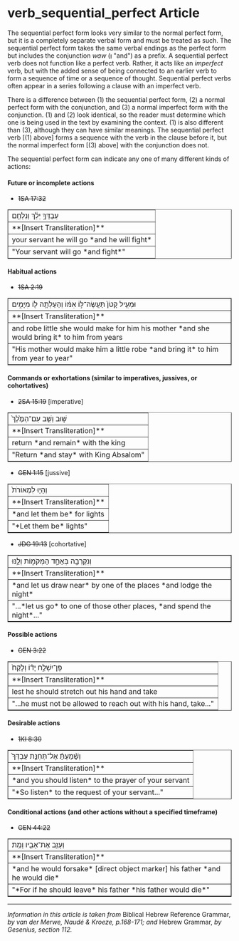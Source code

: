 # verb_sequential_perfect Article
The sequential perfect form looks very similar to the normal perfect form, but it is a completely separate verbal form and must be treated as such. The sequential perfect form takes the same verbal endings as the perfect form but includes the conjunction *waw* (וְ "and") as a prefix. A sequential perfect verb does not function like a perfect verb. Rather, it acts like an *imperfect* verb, but with the added sense of being connected to an earlier verb to form a sequence of time or a sequence of thought. Sequential perfect verbs often appear in a series following a clause with an imperfect verb.

There is a difference between (1) the sequential perfect form, (2) a normal perfect form with the conjunction, and (3) a normal imperfect form with the conjunction. (1) and (2) look identical, so the reader must determine which one is being used in the text by examining the context.  (1) is also different than (3), although they can have similar meanings.  The sequential perfect verb [(1) above] forms a sequence with the verb in the clause before it, but the normal imperfect form [(3) above] with the conjunction does not.

The sequential perfect form can indicate any one of many different kinds of actions:

#### **Future or incomplete actions**
* ~~1SA 17:32~~
<table border="1" class="docutils">
<colgroup>
<col width="100%" />
</colgroup>
<tbody valign="top">
<tr class="row-odd"><td>עַבְדְּךָ֣ יֵלֵ֔ךְ וְנִלְחַ֖ם</td>
</tr>
<tr class="row-even"><td>**[Insert Transliteration]**</td>
</tr>
<tr class="row-odd"><td>your servant he will go *and he will fight*</td>
</tr>
<tr class="row-even"><td>"Your servant will go *and fight*"</td>
</tr>
</tbody>
</table>

#### **Habitual actions**
* ~~1SA 2:19~~
<table border="1" class="docutils">
<colgroup>
<col width="100%" />
</colgroup>
<tbody valign="top">
<tr class="row-odd"><td>וּמְעִ֤יל קָטֹן֙ תַּעֲשֶׂה־לּ֣וֹ אִמּ֔וֹ וְהַעַלְתָ֥ה ל֖וֹ מִיָּמִ֣ים</td>
</tr>
<tr class="row-even"><td>**[Insert Transliteration]**</td>
</tr>
<tr class="row-odd"><td>and robe little she would make for him his mother *and she would bring it* to him from years</td>
</tr>
<tr class="row-even"><td>"His mother would make him a little robe *and bring it* to him from year to year"</td>
</tr>
</tbody>
</table>

#### **Commands or exhortations (similar to imperatives, jussives, or cohortatives)**
* ~~2SA 15:19~~ [imperative]
<table border="1" class="docutils">
<colgroup>
<col width="100%" />
</colgroup>
<tbody valign="top">
<tr class="row-odd"><td>שׁ֣וּב וְשֵׁ֤ב עִם־הַמֶּ֙לֶךְ֙</td>
</tr>
<tr class="row-even"><td>**[Insert Transliteration]**</td>
</tr>
<tr class="row-odd"><td>return *and remain* with the king</td>
</tr>
<tr class="row-even"><td>"Return *and stay* with King Absalom" </td>
</tr>
</tbody>
</table>

* ~~GEN 1:15~~ [jussive]
<table border="1" class="docutils">
<colgroup>
<col width="100%" />
</colgroup>
<tbody valign="top">
<tr class="row-odd"><td>וְהָי֤וּ לִמְאוֹרֹת֙</td>
</tr>
<tr class="row-even"><td>**[Insert Transliteration]**</td>
</tr>
<tr class="row-odd"><td>*and let them be* for lights</td>
</tr>
<tr class="row-even"><td>"*Let them be* lights"</td>
</tr>
</tbody>
</table>

* ~~JDG 19:13~~ [cohortative]
<table border="1" class="docutils">
<colgroup>
<col width="100%" />
</colgroup>
<tbody valign="top">
<tr class="row-odd"><td>וְנִקְרְבָ֖ה בְּאַחַ֣ד הַמְּקֹמ֑וֹת וְלַ֥נּוּ</td>
</tr>
<tr class="row-even"><td>**[Insert Transliteration]**</td>
</tr>
<tr class="row-odd"><td>*and let us draw near* by one of the places *and lodge the night*</td>
</tr>
<tr class="row-even"><td>"...*let us go* to one of those other places, *and spend the night*..."</td>
</tr>
</tbody>
</table>

#### **Possible actions**
* ~~GEN 3:22~~
<table border="1" class="docutils">
<colgroup>
<col width="100%" />
</colgroup>
<tbody valign="top">
<tr class="row-odd"><td>פֶּן־יִשְׁלַ֣ח יָד֗וֹ וְלָקַח֙</td>
</tr>
<tr class="row-even"><td>**[Insert Transliteration]**</td>
</tr>
<tr class="row-odd"><td>lest he should stretch out his hand and take</td>
</tr>
<tr class="row-even"><td>"...he must not be allowed to reach out with his hand, take..."</td>
</tr>
</tbody>
</table>

#### **Desirable actions**
* ~~1KI 8:30~~
<table border="1" class="docutils">
<colgroup>
<col width="100%" />
</colgroup>
<tbody valign="top">
<tr class="row-odd"><td>וְשָׁ֨מַעְתָּ֜ אֶל־תְּחִנַּ֤ת עַבְדְּךָ֙</td>
</tr>
<tr class="row-even"><td>**[Insert Transliteration]**</td>
</tr>
<tr class="row-odd"><td>*and you should listen* to the prayer of your servant</td>
</tr>
<tr class="row-even"><td>"*So listen* to the request of your servant..."</td>
</tr>
</tbody>
</table>

#### **Conditional actions (and other actions without a specified timeframe)**
* ~~GEN 44:22~~
<table border="1" class="docutils">
<colgroup>
<col width="100%" />
</colgroup>
<tbody valign="top">
<tr class="row-odd"><td>וְעָזַ֥ב אֶת־אָבִ֖יו וָמֵֽת׃</td>
</tr>
<tr class="row-even"><td>**[Insert Transliteration]**</td>
</tr>
<tr class="row-odd"><td>*and he would forsake* [direct object marker] his father *and he would die*</td>
</tr>
<tr class="row-even"><td>"*For if he should leave* his father *his father would die*"</td>
</tr>
</tbody>
</table>

-------------------------------------------

*Information in this article is taken from* Biblical Hebrew Reference Grammar, *by van der Merwe, Naudé & Kroeze, p.168-171; and* Hebrew Grammar, *by Gesenius, section 112.*
  